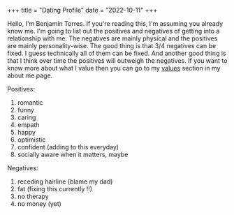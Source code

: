+++
title = "Dating Profile"
date = "2022-10-11"
+++

<p>Hello, I'm Benjamin Torres. If you're reading this, I'm assuming you already know me. I'm going to list out the positives and negatives of getting into a relationship with me. The negatives are mainly physical and the positives are mainly personality-wise. The good thing is that 3/4 negatives can be fixed. I guess technically all of them can be fixed. And another good thing is that I think over time the positives will outweigh the negatives. If you want to know more about what I value then you can go to my <a target="_blank" href="https://baeaen.com/aboutme/about">values</a> section in my about me page. <br>

Positives:
1. romantic
2. funny
3. caring
4. empath
5. happy
6. optimistic
7. confident (adding to this everyday)
8. socially aware when it matters, maybe <br>

Negatives:
1. receding hairline (blame my dad)
2. fat (fixing this currently !!)
3. no therapy
4. no money (yet) <br> 
</p>